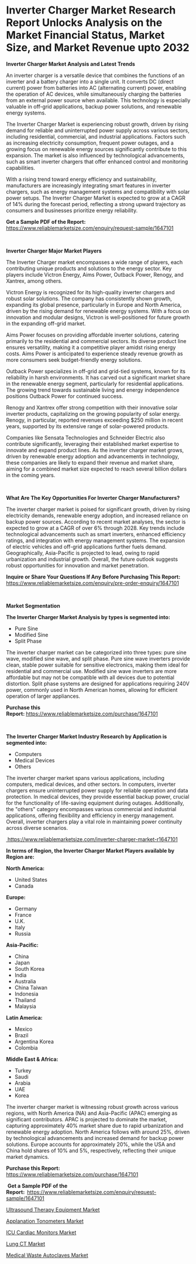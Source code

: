 <p><h1>Inverter Charger Market Research Report Unlocks Analysis on the Market Financial Status, Market Size, and Market Revenue upto 2032</h1></p><p><strong>Inverter Charger Market Analysis and Latest Trends</strong></p>
<p><p>An inverter charger is a versatile device that combines the functions of an inverter and a battery charger into a single unit. It converts DC (direct current) power from batteries into AC (alternating current) power, enabling the operation of AC devices, while simultaneously charging the batteries from an external power source when available. This technology is especially valuable in off-grid applications, backup power solutions, and renewable energy systems.</p><p>The Inverter Charger Market is experiencing robust growth, driven by rising demand for reliable and uninterrupted power supply across various sectors, including residential, commercial, and industrial applications. Factors such as increasing electricity consumption, frequent power outages, and a growing focus on renewable energy sources significantly contribute to this expansion. The market is also influenced by technological advancements, such as smart inverter chargers that offer enhanced control and monitoring capabilities.</p><p>With a rising trend toward energy efficiency and sustainability, manufacturers are increasingly integrating smart features in inverter chargers, such as energy management systems and compatibility with solar power setups. The Inverter Charger Market is expected to grow at a CAGR of 14% during the forecast period, reflecting a strong upward trajectory as consumers and businesses prioritize energy reliability.</p></p>
<p><strong>Get a Sample PDF of the Report:&nbsp;</strong> <a href="https://www.reliablemarketsize.com/enquiry/request-sample/1647101?utm_campaign=2795&utm_medium=2&utm_source=Github&utm_content=ia&utm_term=10042025&utm_id=inverter-charger">https://www.reliablemarketsize.com/enquiry/request-sample/1647101</a></p>
<p>&nbsp;</p>
<p><strong>Inverter Charger Major Market Players</strong></p>
<p><p>The Inverter Charger market encompasses a wide range of players, each contributing unique products and solutions to the energy sector. Key players include Victron Energy, Aims Power, Outback Power, Renogy, and Xantrex, among others. </p><p>Victron Energy is recognized for its high-quality inverter chargers and robust solar solutions. The company has consistently shown growth, expanding its global presence, particularly in Europe and North America, driven by the rising demand for renewable energy systems. With a focus on innovation and modular designs, Victron is well-positioned for future growth in the expanding off-grid market.</p><p>Aims Power focuses on providing affordable inverter solutions, catering primarily to the residential and commercial sectors. Its diverse product line ensures versatility, making it a competitive player amidst rising energy costs. Aims Power is anticipated to experience steady revenue growth as more consumers seek budget-friendly energy solutions.</p><p>Outback Power specializes in off-grid and grid-tied systems, known for its reliability in harsh environments. It has carved out a significant market share in the renewable energy segment, particularly for residential applications. The growing trend towards sustainable living and energy independence positions Outback Power for continued success.</p><p>Renogy and Xantrex offer strong competition with their innovative solar inverter products, capitalizing on the growing popularity of solar energy. Renogy, in particular, reported revenues exceeding $250 million in recent years, supported by its extensive range of solar-powered products.</p><p>Companies like Sensata Technologies and Schneider Electric also contribute significantly, leveraging their established market expertise to innovate and expand product lines. As the inverter charger market grows, driven by renewable energy adoption and advancements in technology, these companies are likely to expand their revenue and market share, aiming for a combined market size expected to reach several billion dollars in the coming years.</p></p>
<p>&nbsp;</p>
<p><strong>What Are The Key Opportunities For Inverter Charger Manufacturers?</strong></p>
<p><p>The inverter charger market is poised for significant growth, driven by rising electricity demands, renewable energy adoption, and increased reliance on backup power sources. According to recent market analyses, the sector is expected to grow at a CAGR of over 6% through 2028. Key trends include technological advancements such as smart inverters, enhanced efficiency ratings, and integration with energy management systems. The expansion of electric vehicles and off-grid applications further fuels demand. Geographically, Asia-Pacific is projected to lead, owing to rapid urbanization and industrial growth. Overall, the future outlook suggests robust opportunities for innovation and market penetration.</p></p>
<p><strong>Inquire or Share Your Questions If Any Before Purchasing This Report:</strong> <a href="https://www.reliablemarketsize.com/enquiry/pre-order-enquiry/1647101?utm_campaign=2795&utm_medium=2&utm_source=Github&utm_content=ia&utm_term=10042025&utm_id=inverter-charger">https://www.reliablemarketsize.com/enquiry/pre-order-enquiry/1647101</a></p>
<p>&nbsp;</p>
<p><strong>Market Segmentation</strong></p>
<p><strong>The Inverter Charger Market Analysis by types is segmented into:</strong></p>
<p><ul><li>Pure Sine</li><li>Modified Sine</li><li>Split Phase</li></ul></p>
<p><p>The inverter charger market can be categorized into three types: pure sine wave, modified sine wave, and split phase. Pure sine wave inverters provide clean, stable power suitable for sensitive electronics, making them ideal for residential and commercial use. Modified sine wave inverters are more affordable but may not be compatible with all devices due to potential distortion. Split phase systems are designed for applications requiring 240V power, commonly used in North American homes, allowing for efficient operation of larger appliances.</p></p>
<p><strong>Purchase this Report:&nbsp;</strong><a href="https://www.reliablemarketsize.com/purchase/1647101?utm_campaign=2795&utm_medium=2&utm_source=Github&utm_content=ia&utm_term=10042025&utm_id=inverter-charger">https://www.reliablemarketsize.com/purchase/1647101</a></p>
<p>&nbsp;</p>
<p><strong>The Inverter Charger Market Industry Research by Application is segmented into:</strong></p>
<p><ul><li>Computers</li><li>Medical Devices</li><li>Others</li></ul></p>
<p><p>The inverter charger market spans various applications, including computers, medical devices, and other sectors. In computers, inverter chargers ensure uninterrupted power supply for reliable operation and data protection. In medical devices, they provide essential backup power, crucial for the functionality of life-saving equipment during outages. Additionally, the "others" category encompasses various commercial and industrial applications, offering flexibility and efficiency in energy management. Overall, inverter chargers play a vital role in maintaining power continuity across diverse scenarios.</p></p>
<p><a href="https://www.reliablemarketsize.com/inverter-charger-market-r1647101?utm_campaign=2795&utm_medium=2&utm_source=Github&utm_content=ia&utm_term=10042025&utm_id=inverter-charger">&nbsp;https://www.reliablemarketsize.com/inverter-charger-market-r1647101</a></p>
<p><strong>In terms of Region, the Inverter Charger Market Players available by Region are:</strong></p>
<p>
    <p> <strong> North America: </strong>
        <ul>
            <li>United States</li>
            <li>Canada</li>
        </ul>
        </p> 
    <p> <strong> Europe: </strong>
        <ul>
            <li>Germany</li>
            <li>France</li>
            <li>U.K.</li>
            <li>Italy</li>
            <li>Russia</li>
        </ul>
        </p> 
    <p> <strong> Asia-Pacific: </strong>
        <ul>
            <li>China</li>
            <li>Japan</li>
            <li>South Korea</li>
            <li>India</li>
            <li>Australia</li>
            <li>China Taiwan</li>
            <li>Indonesia</li>
            <li>Thailand</li>
            <li>Malaysia</li>
        </ul>
        </p> 
    <p> <strong> Latin America: </strong>
        <ul>
            <li>Mexico</li>
            <li>Brazil</li>
            <li>Argentina Korea</li>
            <li>Colombia</li>
        </ul>
        </p> 
    <p> <strong> Middle East & Africa: </strong>
        <ul>
            <li>Turkey</li>
            <li>Saudi</li>
            <li>Arabia</li>
            <li>UAE</li>
            <li>Korea</li>
        </ul>
    </p>
    </p>
<p><p>The inverter charger market is witnessing robust growth across various regions, with North America (NA) and Asia-Pacific (APAC) emerging as significant contributors. APAC is projected to dominate the market, capturing approximately 40% market share due to rapid urbanization and renewable energy adoption. North America follows with around 25%, driven by technological advancements and increased demand for backup power solutions. Europe accounts for approximately 20%, while the USA and China hold shares of 10% and 5%, respectively, reflecting their unique market dynamics.</p></p>
<p><strong>Purchase this Report: </strong><a href="https://www.reliablemarketsize.com/purchase/1647101?utm_campaign=2795&utm_medium=2&utm_source=Github&utm_content=ia&utm_term=10042025&utm_id=inverter-charger">https://www.reliablemarketsize.com/purchase/1647101</a></p>
<p>&nbsp;<strong>Get a Sample PDF of the Report:&nbsp;&nbsp;</strong><a href="https://www.reliablemarketsize.com/enquiry/request-sample/1647101?utm_campaign=2795&utm_medium=2&utm_source=Github&utm_content=ia&utm_term=10042025&utm_id=inverter-charger">https://www.reliablemarketsize.com/enquiry/request-sample/1647101</a></p>
<p><strong></strong></p>
<p><p><a href="https://www.linkedin.com/pulse/key-driving-factors-ultrasound-therapy-equipment-industry-vnzic?utm_campaign=2795&utm_medium=2&utm_source=Github&utm_content=ia&utm_term=10042025&utm_id=inverter-charger">Ultrasound Therapy Equipment Market</a></p><p><a href="https://www.linkedin.com/pulse/applanation-tonometers-market-spectrum-usage-patterns-sector-wusqc?utm_campaign=2795&utm_medium=2&utm_source=Github&utm_content=ia&utm_term=10042025&utm_id=inverter-charger">Applanation Tonometers Market</a></p><p><a href="https://www.linkedin.com/pulse/global-icu-cardiac-monitors-market-research-2025-2032-technology-cz2wc?utm_campaign=2795&utm_medium=2&utm_source=Github&utm_content=ia&utm_term=10042025&utm_id=inverter-charger">ICU Cardiac Monitors Market</a></p><p><a href="https://www.linkedin.com/pulse/lung-ct-market-size-cagr-128-forecast-highlighting-tezpc?utm_campaign=2795&utm_medium=2&utm_source=Github&utm_content=ia&utm_term=10042025&utm_id=inverter-charger">Lung CT Market</a></p><p><a href="https://www.linkedin.com/pulse/market-dynamics-future-trends-global-medical-waste-autoclaves-v3ygc?utm_campaign=2795&utm_medium=2&utm_source=Github&utm_content=ia&utm_term=10042025&utm_id=inverter-charger">Medical Waste Autoclaves Market</a></p></p>